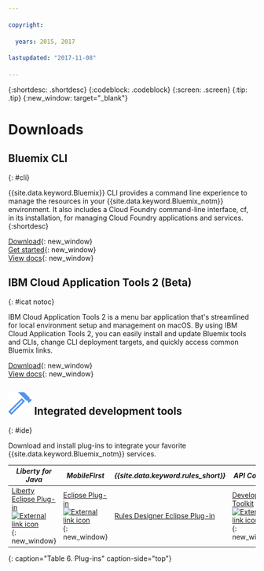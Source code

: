 ```yaml
---

copyright:

  years: 2015, 2017

lastupdated: "2017-11-08"

---
```


{:shortdesc: .shortdesc}
{:codeblock: .codeblock}
{:screen: .screen}
{:tip: .tip}
{:new_window: target="_blank"}

# Downloads 

## Bluemix CLI
{: #cli}

{{site.data.keyword.Bluemix}} CLI provides a command line experience to manage the resources in your {{site.data.keyword.Bluemix_notm}} environment. It also includes a Cloud Foundry command-line interface, cf, in its installation, for managing Cloud Foundry applications and services.
{:shortdesc}

[Download](/docs/cli/reference/bluemix_cli/all_versions.html){: new_window} <br>
[Get started](/docs/cli/reference/bluemix_cli/get_started.html){: new_window} <br>
[View docs](/docs/cli/reference/bluemix_cli/bx_cli.html){: new_window} <br>


## IBM Cloud Application Tools 2 (Beta)
{: #icat notoc}

IBM Cloud Application Tools 2 is a menu bar application that's streamlined for local environment setup and management on macOS. By using IBM Cloud Application Tools 2, you can easily install and update Bluemix tools and CLIs, change CLI deployment targets, and quickly access common Bluemix links.

[Download](http://ibm.biz/icat-2-download){: new_window} <br>
[View docs](/docs/cli/icat.html){: new_window} <br>


## ![](./images/Integrated_Dev_Tools.svg) Integrated development tools
{: #ide}

Download and install plug-ins to integrate your favorite {{site.data.keyword.Bluemix_notm}} services.

| *Liberty for Java* | *MobileFirst* | *{{site.data.keyword.rules_short}}* | *API Connect* | *Eclipse Tools for {{site.data.keyword.Bluemix_notm}}* |
|----------|----------|----------|----------|----------|
| [Liberty Eclipse Plug-in ![External link icon](../icons/launch-glyph.svg)](https://developer.ibm.com/wasdev/downloads/liberty-profile-using-eclipse/){: new_window} | [Eclipse Plug-in ![External link icon](../icons/launch-glyph.svg)](https://marketplace.eclipse.org/content/ibm-mobilefirst-platform-studio){: new_window} | [Rules Designer Eclipse Plug-in](/docs/services/rules/index-gentopic1.html#genTopProcId2) | [Developer Toolkit ![External link icon](../icons/launch-glyph.svg)](/docs/services/apiconnect/creating_apis.html){: new_window} | [{{site.data.keyword.Bluemix_notm}} Eclipse Plug-in](/docs/manageapps/eclipsetools/eclipsetools.html) |
{: caption="Table 6. Plug-ins" caption-side="top"}
